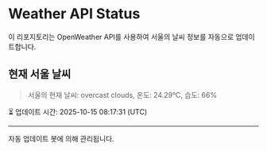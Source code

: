 
# Weather API Status

이 리포지토리는 OpenWeather API를 사용하여 서울의 날씨 정보를 자동으로 업데이트합니다.

## 현재 서울 날씨
> 서울의 현재 날씨: overcast clouds, 온도: 24.29°C, 습도: 66%

⏳ 업데이트 시간: 2025-10-15 08:17:31 (UTC)

---
자동 업데이트 봇에 의해 관리됩니다.
